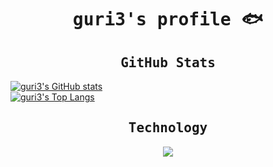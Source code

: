 
<div align="center">

<samp>

# guri3's profile 🐟

</samp>

</div>

<div align="center">

<samp>

## GitHub Stats

</samp>

</div>

[![guri3's GitHub stats](https://github-readme-stats-guri3.vercel.app/api?username=guri3&show_icons=true&theme=github_dark_dimmed&rank_icon=github)](https://github.com/anuraghazra/github-readme-stats)
<br />
[![guri3's Top Langs](https://github-readme-stats-guri3.vercel.app/api/top-langs/?username=guri3&layout=compact&theme=github_dark_dimmed)](https://github.com/anuraghazra/github-readme-stats)

<div align="center">

<samp>

## Technology

<div align="center">
  <a href="https://skillicons.dev">
    <img src="https://skillicons.dev/icons?i=ruby,rails,php,laravel,crystal,js,ts,react,nextjs,html,flutter,mysql,aws,phpstorm,vscode,vim&perline=8" />
  </a>
</div>

</samp>

</div>
